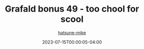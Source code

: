 ---
title: "Grafald bonus 49 - too chool for scool"
type: "image"
date: 2023-07-15T00:00:05-04:00
draft: false
categories:
- comics
- collaborations
tags:
- grafald
image_path: "../img/2023/bonus_49.png"
alt_text: ""
author: "[hatsune-mike](https://cohost.org/hatsune-mike)"
---